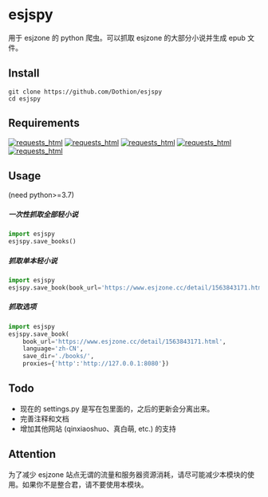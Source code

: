 # esjspy
用于 esjzone 的 python 爬虫。可以抓取 esjzone 的大部分小说并生成 epub 文件。

## Install 
```
git clone https://github.com/Dothion/esjspy
cd esjspy
```

## Requirements
[![requests_html](https://img.shields.io/pypi/v/EbookLib.svg?label=EbookLib)](https://pypi.org/project/EbookLib/)
[![requests_html](https://img.shields.io/pypi/v/chardet.svg?label=chardet)](https://pypi.org/project/chardet/)
[![requests_html](https://img.shields.io/pypi/v/lxml.svg?label=lxml)](https://pypi.org/project/lxml/)
[![requests_html](https://img.shields.io/pypi/v/aiohttp.svg?label=aiohttp)](https://pypi.org/project/aiohttp/)
[![requests_html](https://img.shields.io/pypi/v/opencc-python-reimplemented.svg?label=opencc-python-reimplemented)](https://pypi.org/project/opencc-python-reimplemented/)


## Usage 
(need python>=3.7)

##### 一次性抓取全部轻小说
```python
import esjspy
esjspy.save_books()
```

##### 抓取单本轻小说
```python
import esjspy
esjspy.save_book(book_url='https://www.esjzone.cc/detail/1563843171.html')
```
##### 抓取选项
```python
import esjspy
esjspy.save_book(
    book_url='https://www.esjzone.cc/detail/1563843171.html',
    language='zh-CN',
    save_dir='./books/',
    proxies={'http':'http://127.0.0.1:8080'})
```

## Todo
- 现在的 settings.py 是写在包里面的，之后的更新会分离出来。
- 完善注释和文档
- 增加其他网站 (qinxiaoshuo、真白萌, etc.) 的支持

## Attention
为了减少 esjzone 站点无谓的流量和服务器资源消耗，请尽可能减少本模块的使用。如果你不是整合君，请不要使用本模块。